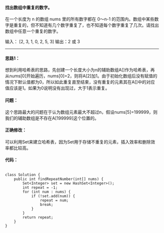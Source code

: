 #### 找出数组中重复的数字。

在一个长度为 n 的数组 nums 里的所有数字都在 0～n-1 的范围内。数组中某些数字是重复的，但不知道有几个数字重复了，也不知道每个数字重复了几次。请找出数组中任意一个重复的数字。

输入：
[2, 3, 1, 0, 2, 5, 3]
输出：2 或 3 

* * *
#### 思路1：
想到利用哈希表的思路，先创建一个长度大小为n的辅助数组A[]作为哈希表，再从nums[0]开始遍历，nums[0]=2，则将A[2]加1。由于初始化数组后没有赋值的情况下默认值都为0，所以如此重复直至结束，没有重复的元素其在A[]中的对应值应该是1。如果为0说明没有出现过，大于1表示重复。

#### 问题：
这个思路最大的问题在于认为数组元素最大不超过n，假设nums[5]=199999，则我们的辅助数组是不存在A[199999]这个位置的。

#### 正确修改：
可以利用Set来建立哈希表，因为Set用于存储不重复的元素，插入效率和删除效率都比较高。
#### 代码：

```

class Solution {
    public int findRepeatNumber(int[] nums) {
        Set<Integer> set = new HashSet<Integer>();
        int repeat = -1;
        for (int num : nums) {
            if (!set.add(num)) {
                repeat = num;
                break;
            }
        }
        return repeat;
    }
}


```
